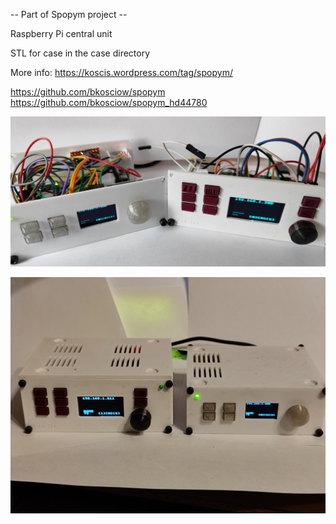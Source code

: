 -- Part of Spopym project --

Raspberry Pi central unit

STL for case in the case directory

More info:
https://koscis.wordpress.com/tag/spopym/

https://github.com/bkosciow/spopym
https://github.com/bkosciow/spopym_hd44780


![both](doc/both.jpg)

![both](doc/both1.jpg)
